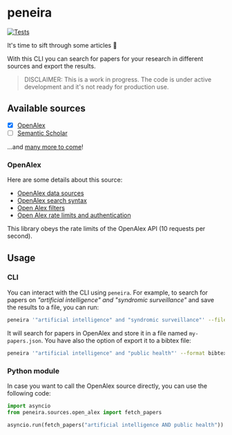 # peneira

[![Tests](https://github.com/anapaulagomes/peneira/actions/workflows/tests.yml/badge.svg)](https://github.com/anapaulagomes/peneira/actions/workflows/tests.yml)

It's time to sift through some articles 🤭

With this CLI you can search for papers for your research
in different sources and export the results.

> DISCLAIMER: This is a work in progress. The code is under active development
> and it's not ready for production use.

## Available sources

- [x] [OpenAlex](https://openalex.org/)
- [ ] [Semantic Scholar](https://www.semanticscholar.org/)

...and [many more to come](https://en.wikipedia.org/wiki/List_of_academic_databases_and_search_engines)!

### OpenAlex

Here are some details about this source:

* [OpenAlex data sources](https://help.openalex.org/how-it-works#our-data-sources)
* [OpenAlex search syntax](https://docs.openalex.org/how-to-use-the-api/get-lists-of-entities/search-entities#boolean-searches)
* [Open Alex filters](https://docs.openalex.org/api-entities/works/search-works)
* [Open Alex rate limits and authentication](https://docs.openalex.org/how-to-use-the-api/rate-limits-and-authentication)

This library obeys the rate limits of the OpenAlex API (10 requests per second).

## Usage

### CLI

You can interact with the CLI using `peneira`. For example, to search for papers on
_"artificial intelligence" and "syndromic surveillance"_ and save the results to a file, you can run:

```bash
peneira '"artificial intelligence" and "syndromic surveillance"' --filename my-papers.json
```

It will search for papers in OpenAlex and store it in a file named `my-papers.json`.
You have also the option of export it to a bibtex file:

```bash
peneira '"artificial intelligence" and "public health"' --format bibtex --filename my-papers.bib
```

### Python module

In case you want to call the OpenAlex source directly, you can use the following code:

```python
import asyncio
from peneira.sources.open_alex import fetch_papers

asyncio.run(fetch_papers("artificial intelligence AND public health"))
```
